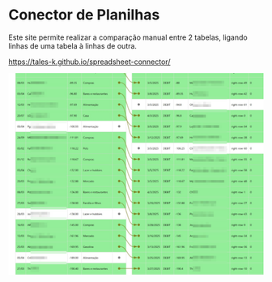 # Conector de Planilhas

Este site permite realizar a comparação manual entre 2 tabelas, ligando linhas de uma tabela à linhas de outra.

https://tales-k.github.io/spreadsheet-connector/


![2 tabelas com linhas entreligadas](image-1.png)

